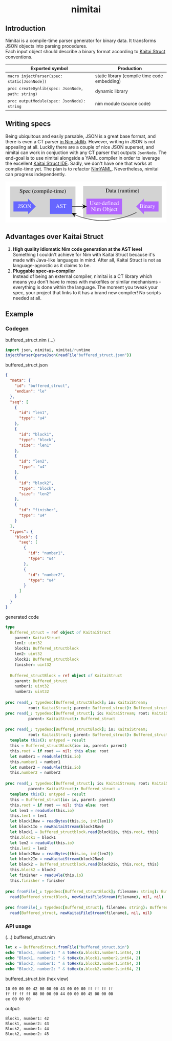 # <p align="center">nimitai</p>

## Introduction
Nimitai is a compile-time parser generator for binary data. It transforms JSON objects into parsing procedures.  
Each input object should describe a binary format according to [Kaitai Struct](https://kaitai.io/) conventions.

| Exported symbol | Production |
|-----------------|------------|
| `macro injectParser(spec: static[JsonNode])` | static library (compile time code embedding) |
| `proc createDynlib(spec: JsonNode, path: string)` | dynamic library |
| `proc outputModule(spec: JsonNode): string` | nim module (source code) |

## Writing specs
Being ubiquitous and easily parsable, JSON is a great base format, and there is even a CT parser [in Nim stdlib](https://nim-lang.org/docs/json.html). However, writing in JSON is not appealing at all. Luckily there are a couple of nice JSON superset, and nimitai can work in conjuction with any CT parser that outputs `JsonNode`. The end-goal is to use nimitai alongside a YAML compiler in order to leverage the excellent [Kaitai Struct IDE](https://ide.kaitai.io/). Sadly, we don't have one that works at compile-time yet. The plan is to refactor [NimYAML](https://github.com/flyx/NimYAML). Nevertheless, nimitai can progress independently.

![Data flow](flow.svg)

## Advantages over Kaitai Struct
1. **High quality idiomatic Nim code generation at the AST level**  
Something I couldn't achieve for Nim with Kaitai Struct because it's made with Java-like languages in mind. After all, Kaitai Struct is not as language-agnostic as it claims to be.
2. **Pluggable spec-as-compiler**  
Instead of being an external compiler, nimitai is a CT library which means you don't have to mess with makefiles or similar mechanisms - everything is done within the language. The moment you tweak your spec, your project that links to it has a brand new compiler! No scripts needed at all.

## Example

### Codegen
buffered_struct.nim (...)
```nim
import json, nimitai, nimitai/runtime
injectParser(parseJson(readFile"buffered_struct.json"))
```

buffered_struct.json
```json
{
  "meta": {
    "id": "buffered_struct",
    "endian": "le"
  },
  "seq": [
    {
      "id": "len1",
      "type": "u4"
    },
    {
      "id": "block1",
      "type": "block",
      "size": "len1"
    },
    {
      "id": "len2",
      "type": "u4"
    },
    {
      "id": "block2",
      "type": "block",
      "size": "len2"
    },
    {
      "id": "finisher",
      "type": "u4"
    }
  ],
  "types": {
    "block": {
      "seq": [
        {
          "id": "number1",
          "type": "u4"
        },
        {
          "id": "number2",
          "type": "u4"
        }
      ]
    }
  }
}
```

generated code
```nim
type
  Buffered_struct = ref object of KaitaiStruct
    parent: KaitaiStruct
    len1: uint32
    block1: Buffered_structblock
    len2: uint32
    block2: Buffered_structblock
    finisher: uint32

  Buffered_structBlock = ref object of KaitaiStruct
    parent: Buffered_struct
    number1: uint32
    number2: uint32

proc read(_: typedesc[Buffered_structBlock]; io: KaitaiStream;
          root: KaitaiStruct; parent: Buffered_struct): Buffered_structBlock
proc read(_: typedesc[Buffered_struct]; io: KaitaiStream; root: KaitaiStruct;
          parent: KaitaiStruct): Buffered_struct

proc read(_: typedesc[Buffered_structBlock]; io: KaitaiStream;
          root: KaitaiStruct; parent: Buffered_struct): Buffered_structBlock =
  template this(): untyped = result
  this = Buffered_structBlock(io: io, parent: parent)
  this.root = if root == nil: this else: root
  let number1 = readu4le(this.io)
  this.number1 = number1
  let number2 = readu4le(this.io)
  this.number2 = number2

proc read(_: typedesc[Buffered_struct]; io: KaitaiStream; root: KaitaiStruct;
          parent: KaitaiStruct): Buffered_struct =
  template this(): untyped = result
  this = Buffered_struct(io: io, parent: parent)
  this.root = if root == nil: this else: root
  let len1 = readu4le(this.io)
  this.len1 = len1
  let block1Raw = readBytes(this.io, int(len1))
  let block1Io = newKaitaiStream(block1Raw)
  let block1 = Buffered_structblock.read(block1io, this.root, this)
  this.block1 = block1
  let len2 = readu4le(this.io)
  this.len2 = len2
  let block2Raw = readBytes(this.io, int(len2))
  let block2Io = newKaitaiStream(block2Raw)
  let block2 = Buffered_structblock.read(block2io, this.root, this)
  this.block2 = block2
  let finisher = readu4le(this.io)
  this.finisher = finisher

proc fromFile(_: typedesc[Buffered_structBlock]; filename: string): Buffered_structBlock =
  read(Buffered_structBlock, newKaitaiFileStream(filename), nil, nil)

proc fromFile(_: typedesc[Buffered_struct]; filename: string): Buffered_struct =
  read(Buffered_struct, newKaitaiFileStream(filename), nil, nil)
```

### API usage
(...) buffered_struct.nim
```nim
let x = BufferedStruct.fromFile("buffered_struct.bin")
echo "Block1, number1: " & toHex(x.block1.number1.int64, 2)
echo "Block1, number2: " & toHex(x.block1.number2.int64, 2)
echo "Block2, number1: " & toHex(x.block2.number1.int64, 2)
echo "Block2, number2: " & toHex(x.block2.number2.int64, 2)
```

buffered_struct.bin (hex view)
```bin
10 00 00 00 42 00 00 00 43 00 00 00 ff ff ff ff
ff ff ff ff 08 00 00 00 44 00 00 00 45 00 00 00
ee 00 00 00
```

output:
```
Block1, number1: 42
Block1, number2: 43
Block2, number1: 44
Block2, number2: 45
```
